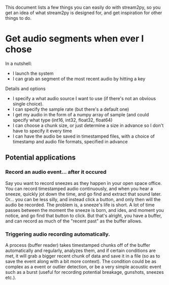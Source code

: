 This document lists a few things you can easily do with stream2py, 
so you get an idea of what stream2py is designed for, 
and get inspiration for other things to do. 

# Get audio segments when ever I chose

In a nutshell:
- I launch the system
- I can grab an segment of the most recent audio by hitting a key

Details and options
- I specify a what audio source I want to use (if there's not an obvious single choice).
- I can specify the sample rate (but there's a default one)
- I get my audio in the form of a numpy array of sample (and could specify what type (int16, int32, float32, float64)
- I can choose a chunk size, or just determine a size in advance so I don't have to specify it every time
- I can have the audio be saved in timestamped files, with a choice of timestamp and audio file formats, specified in advance

## Potential applications

### Record an audio event... after it occured

Say you want to record sneezes as they happen in your open space office. You can record timestamped audio continuously, 
and when you hear a sneeze, quickly jot down the time, and go find and extract that sound later. 
Or... you can be less silly, and instead click a button, and only then will the audio be recorded. 
The problem is, a sneeze's life is short. 
A lot of time passes between the moment the sneeze is born, and ides, 
and moment you notice, and go find that button to click. 
But that's alright, you have a buffer, and can record as much of the "recent past" 
as the buffer allows.

### Triggering audio recording automatically.

A process (buffer reader) takes timestamped chunks off of the buffer automatically and regularly, 
analyzes them, and if certain conditions are met, 
it will grab a bigger recent chunk of data and save it in a file 
(so as to save the event along with a bit more context). 
The condition could be as complex as a event or outlier detection, 
or be a very simple acoustic event such as a burst 
(useful for recording potential breakage, gunshots, sneezes etc.). 






